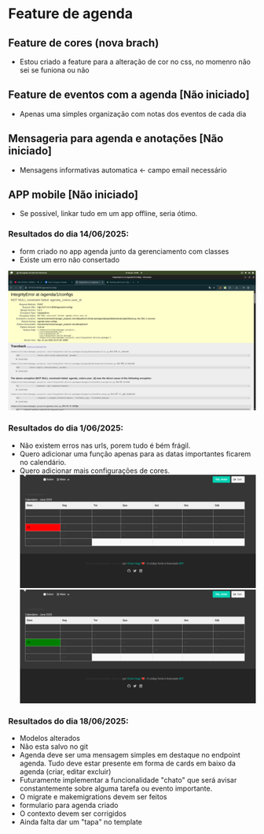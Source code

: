 
# Feature de agenda
## Feature de cores (nova brach)
- Estou criado a feature para a alteração de cor no css, no momenro não sei se funiona ou não

## Feature de eventos com a agenda [Não iniciado]
- Apenas uma simples organização com notas dos eventos de cada dia

## Mensageria para agenda e anotações [Não iniciado]
- Mensagens informativas automatica <- campo email necessário

## APP mobile [Não iniciado]
- Se possivel, linkar tudo em um app offline, seria ótimo.


### Resultados do dia 14/06/2025:
- form criado no app agenda junto da gerenciamento com classes
- Existe um erro não consertado

![imagem log 1](img-1.png)

### Resultados do dia 1/06/2025:
- Não existem erros nas urls, porem tudo é bém frágil.
- Quero adicionar uma função apenas para as datas importantes ficarem no calendário.
- Quero adicionar mais configurações de cores.
![imagem log 1](img-2.png)
![imagem log 1](img-3.png)

### Resultados do dia 18/06/2025:
- Modelos alterados
- Não esta salvo no git
- Agenda deve ser uma mensagem simples em destaque no endpoint agenda.
Tudo deve estar presente em forma de cards em baixo da agenda (criar, editar excluir)
- Futuramente implementar a funcionalidade "chato" que será avisar constantemente sobre alguma
tarefa ou evento importante.
- O migrate e makemigrations devem ser feitos
- formulario para agenda criado
- O contexto devem ser corrigidos
- Ainda falta dar um "tapa" no template
